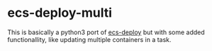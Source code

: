 ecs-deploy-multi
=================

This is basically a python3 port of [ecs-deploy](https://github.com/silinternational/ecs-deploy) but with some added functionallity, like updating multiple containers in a task.
